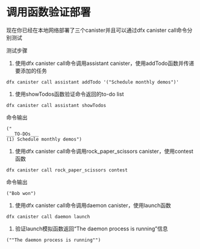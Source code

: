 # 调用函数验证部署



现在你已经在本地网络部署了三个canister并且可以通过dfx canister call命令分别测试

测试步骤

1. 使用dfx canister call命令调用assistant canister，使用addTodo函数并传递要添加的任务

```text
dfx canister call assistant addTodo '("Schedule monthly demos")'
```

1. 使用showTodos函数验证命令返回的to-do list

```text
dfx canister call assistant showTodos
```

 命令输出

```text
("
___TO-DOs___
(1) Schedule monthly demos")
```

1. 使用dfx canister call命令调用rock\_paper\_scissors canister，使用contest函数

```text
dfx canister call rock_paper_scissors contest
```

 命令输出

```text
("Bob won")
```

1. 使用dfx canister call命令调用daemon canister，使用launch函数

```text
dfx canister call daemon launch
```

1. 验证launch模拟函数返回“The daemon process is running”信息

```text
(""The daemon process is running"")
```

